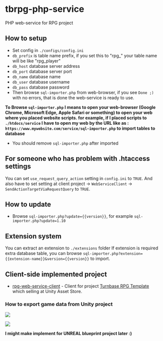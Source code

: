 # tbrpg-php-service
PHP web-service for RPG project

## How to setup
* Set config in `./configs/config.ini`
* `db_prefix` is table name prefix, if you set this to "rpg_" your table name will be like "rpg_player"
* `db_host` database server address
* `db_port` database server port
* `db_name` database name
* `db_user` database username
* `db_pass` database password
* Then browse `sql-importer.php` from web-browser, if you see `Done ;)` with no errors, that is done the web-service is ready to use. 

**To Browse `sql-importer.php` I means to open your web-browser (Google Chrome, Microsoft Edge, Apple Safari or something)
to open your web where you placed website scripts. for example, if I placed scripts to `./htdocs/service` I have to open my web by the URL like as : `https://www.mywebsite.com/service/sql-importer.php` to import tables to database**

* You should remove `sql-importer.php` after imported

## For someone who has problem with .htaccess settings
You can set `use_request_query_action` setting in `config.ini` to `TRUE`.
And also have to set setting at client project -> `WebServiceClient` -> `SendActionTargetViaRequestQuery` to `TRUE`.

## How to update
* Browse `sql-importer.php?update={{version}}`, for example `sql-importer.php?update=1.10`

## Extension system
You can extract an extension to `./extensions` folder
If extension is required extra database table, you can browse `sql-importer.php?extension={{extension-name}}&version={{version}}` to import.

## Client-side implemented project
* [rpg-web-service-client](https://github.com/insthync/rpg-web-service-client) - Client for project [Turnbase RPG Template](https://assetstore.unity.com/packages/templates/systems/turnbase-rpg-template-107578) which selling at Unity Asset Store.

### How to export game data from Unity project

![](screenshots/unity-export-game-data-01.png)

![](screenshots/unity-export-game-data-02.png)

**I might make implement for UNREAL blueprint project later :)**
